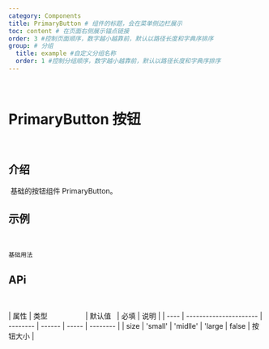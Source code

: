 ```yaml
---
category: Components
title: PrimaryButton # 组件的标题，会在菜单侧边栏展示
toc: content # 在页面右侧展示锚点链接
order: 3 #控制页面顺序，数字越小越靠前，默认以路径长度和字典序排序
group: # 分组
  title: example #自定义分组名称
  order: 1 #控制分组顺序，数字越小越靠前，默认以路径长度和字典序排序
---
```


​

# PrimaryButton 按钮

​

## 介绍

​
基础的按钮组件 PrimaryButton。
​

## 示例

​

<!-- 可以通过code加载示例代码，dumi会帮我们做解析 -->

<code src="./demo/demo1.tsx">基础用法</code>
​

## APi

​

<!-- 会生成api表格 -->

| 属性 | 类型                   | 默认值   | 必填   | 说明  |
| ---- | ---------------------- | -------- | ------ | ----- | -------- |
| size | 'small'                | 'midlle' | 'large | false | 按钮大小 |
